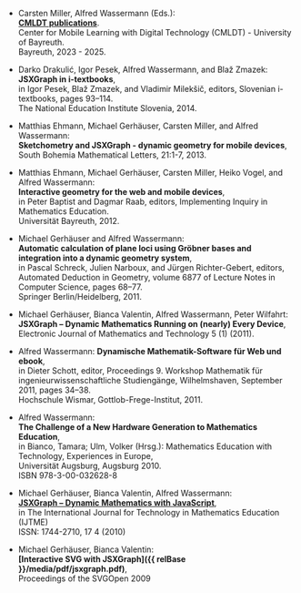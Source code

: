 <style>
#section-references ul li {
   margin-bottom: 20px;
}
</style>

- Carsten Miller, Alfred Wassermann (Eds.):  
  **[CMLDT publications](https://mobile-learning.uni-bayreuth.de/CMLDTpublications/)**.   
  Center for Mobile Learning with Digital Technology (CMLDT) - University of Bayreuth.  
  Bayreuth, 2023 - 2025.  
  
- Darko Drakulić, Igor Pesek, Alfred Wassermann, and Blaž Zmazek:  
  **JSXGraph in i-textbooks**,  
  in Igor Pesek, Blaž Zmazek, and Vladimir Milekšič, editors, Slovenian i-textbooks, pages 93–114.  
  The National Education Institute Slovenia, 2014.

- Matthias Ehmann, Michael Gerhäuser, Carsten Miller, and Alfred Wassermann:  
  **Sketchometry and JSXGraph - dynamic geometry for mobile devices**,  
  South Bohemia Mathematical Letters, 21:1-7, 2013.

- Matthias Ehmann, Michael Gerhäuser, Carsten Miller, Heiko Vogel, and Alfred Wassermann:  
  **Interactive geometry for the web and mobile devices**,  
  in Peter Baptist and Dagmar Raab, editors, Implementing Inquiry in Mathematics Education.  
  Universität Bayreuth, 2012.

- Michael Gerhäuser and Alfred Wassermann:  
  **Automatic calculation of plane loci using Gröbner bases and integration into a dynamic geometry system**,  
  in Pascal Schreck, Julien Narboux, and Jürgen Richter-Gebert, editors, Automated Deduction in Geometry, volume 6877 of Lecture Notes in Computer Science, pages 68–77.  
  Springer Berlin/Heidelberg, 2011.

- Michael Gerhäuser, Bianca Valentin, Alfred Wassermann, Peter Wilfahrt:  
 **JSXGraph – Dynamic Mathematics Running on (nearly) Every Device**,  
 Electronic Journal of Mathematics and Technology 5 (1) (2011).   

- Alfred Wassermann:
  **Dynamische Mathematik-Software für Web und ebook**,  
  in Dieter Schott, editor, Proceedings 9. Workshop Mathematik für ingenieurwissenschaftliche
  Studiengänge, Wilhelmshaven, September 2011, pages 34–38.  
  Hochschule Wismar, Gottlob-Frege-Institut, 2011.

- Alfred Wassermann:  
  **The Challenge of a New Hardware Generation to Mathematics Education**,  
  in Bianco, Tamara; Ulm, Volker (Hrsg.): Mathematics Education with Technology, Experiences in Europe,  
  Universität Augsburg, Augsburg 2010.  
  ISBN 978-3-00-032628-8

- Michael Gerhäuser, Bianca Valentin, Alfred Wassermann:  
  **[JSXGraph – Dynamic Mathematics with JavaScript](https://www.learntechlib.org/p/109512/)**,  
  in The International Journal for Technology in Mathematics Education (IJTME)  
  ISSN: 1744-2710, 17 4 (2010)

- Michael Gerhäuser, Bianca Valentin:  
  **[Interactive SVG with JSXGraph]({{ relBase }}/media/pdf/jsxgraph.pdf)**,  
  Proceedings of the SVGOpen 2009















